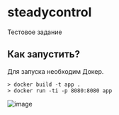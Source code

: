 # steadycontrol
Тестовое задание

## Как запустить?
Для запуска необходим Докер.

```
> docker build -t app .
> docker run -ti -p 8080:8080 app
```

![image](https://user-images.githubusercontent.com/56651670/202519967-60f02aa4-a765-4481-a031-4f21272152ab.png)
